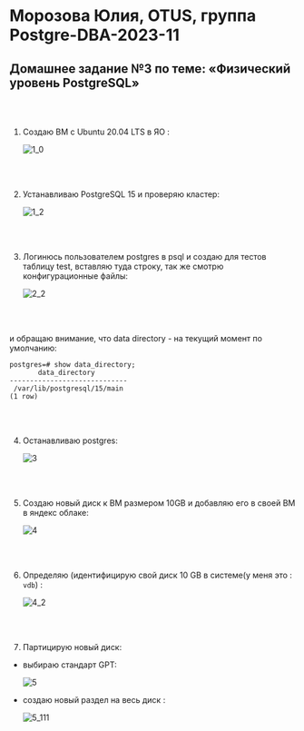 # Морозова Юлия, OTUS, группа Postgre-DBA-2023-11

## Домашнее задание №3 по теме: «Физический уровень PostgreSQL»

<br/><br/>

1. Создаю ВМ c Ubuntu 20.04 LTS в ЯО :

    ![1_0](https://github.com/Y-M-Morozova/3_homework_Morozova_Yulia/assets/153178571/eda1997f-907b-47c9-a45b-dc8fe09737d9)
 
<br/><br/>

2.	Устанавливаю  PostgreSQL 15 и проверяю кластер:

    ![1_2](https://github.com/Y-M-Morozova/3_homework_Morozova_Yulia/assets/153178571/21376cde-e71b-440f-a951-9c9124ea739b)

<br/><br/>

3.	Логинюсь пользователем postgres в psql и создаю для тестов таблицу test, вставляю туда строку, так же смотрю конфигурационные файлы: 

    ![2_2](https://github.com/Y-M-Morozova/3_homework_Morozova_Yulia/assets/153178571/4d4d876d-20b8-4ae1-be29-e769a995e765)

<br/><br/>

и обращаю внимание, что data directory - на текущий момент по умолчанию:

```
postgres=# show data_directory;
       data_directory
-----------------------------
 /var/lib/postgresql/15/main
(1 row)
```
<br/><br/>

4. Останавливаю postgres:

    ![3](https://github.com/Y-M-Morozova/3_homework_Morozova_Yulia/assets/153178571/3bc05b14-9f08-47b9-ac34-deebaad39c99)

   <br/><br/>

5.  Создаю новый диск к ВМ размером 10GB и добавляю его в своей ВМ в яндекс облаке:
  
    ![4](https://github.com/Y-M-Morozova/3_homework_Morozova_Yulia/assets/153178571/516aec6e-9c0c-4920-af68-c3b3d1ee1af4)

    <br/><br/>
      
6. Определяю (идентифицирую свой диск 10 GB в системе(у меня это : ```vdb```) :

    ![4_2](https://github.com/Y-M-Morozova/3_homework_Morozova_Yulia/assets/153178571/02ab13f0-b364-488c-b42d-76fafb03b56a)

   <br/><br/>

7. Партицирую новый диск:

- выбираю стандарт GPT:

    ![5](https://github.com/Y-M-Morozova/3_homework_Morozova_Yulia/assets/153178571/7c871eb0-27ca-4d7c-a3fd-45bd9bf8871c)

- создаю новый раздел на весь диск :

    ![5_111](https://github.com/Y-M-Morozova/3_homework_Morozova_Yulia/assets/153178571/63e85247-39e2-4c73-b3f2-2047db9b12d6)



  
     
   
